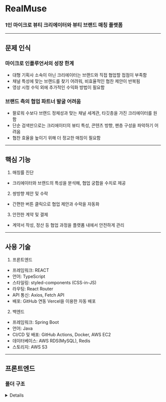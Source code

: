 # RealMuse

### 1인 마이크로 뷰티 크리에이터와 뷰티 브랜드 매칭 플랫폼

---

## 문제 인식

### 마이크로 인플루언서의 성장 한계

- 대형 기획사 소속이 아닌 크리에이터는 브랜드와 직접 협업할 접점이 부족함
- 채널 특성에 맞는 브랜드를 찾기 어려워, 비효율적인 협찬 제안이 반복됨
- 영상 시청 수익 외에 추가적인 수익화 방법이 필요함

### 브랜드 측의 협업 파트너 발굴 어려움

- 팔로워 수보다 브랜드 정체성과 맞는 채널 세계관, 타깃층을 가진 크리에이터를 원함
- 단순 검색만으로는 크리에이터의 뷰티 특성, 콘텐츠 방향, 팬층 구성을 파악하기 어려움
- 협찬 효율을 높이기 위해 더 정교한 매칭이 필요함

---

## 핵심 기능

1. 매칭률 진단

- 크리에이터와 브랜드의 특성을 분석해, 협업 궁합을 수치로 제공

2. 쌍방향 제안 및 수락

- 간편한 버튼 클릭으로 협업 제안과 수락을 자동화

3. 안전한 계약 및 결제

- 계약서 작성, 정산 등 협업 과정을 플랫폼 내에서 안전하게 관리

---

## 사용 기술

1. 프론트엔드

- 프레임워크: REACT
- 언어: TypeScript
- 스타일링: styled-components (CSS-in-JS)
- 라우팅: React Router
- API 통신: Axios, Fetch API
- 배포: GitHub 연동 Vercel을 이용한 자동 배포

2. 백엔드

- 프레임워크: Spring Boot
- 언어: Java
- CI/CD 및 배포: GitHub Actions, Docker, AWS EC2
- 데이터베이스: AWS RDS(MySQL), Redis
- 스토리지: AWS S3

---

## 프론트엔드

### 폴더 구조

<details>

````plaintext
📦src
┣ 📂assets
┃ ┣ 📂icons
┃ ┃ ┣ 📜ActiveBriefcase.png
┃ ┃ ┣ 📜ActiveHome.png
┃ ┃ ┣ 📜ActiveUser.png
┃ ┃ ┣ 📜Briefcase.png
┃ ┃ ┣ 📜Home.png
┃ ┃ ┗ 📜User.png
┃ ┣ 📜AppLogo.png
┃ ┣ 📜BackIconButton.png
┃ ┗ 📜HomeTest.png
┣ 📂bottom
┃ ┣ 📜BottomBar.style.ts
┃ ┗ 📜BottomBar.tsx
┣ 📂business
┃ ┣ 📂top
┃ ┃ ┣ 📜topbar.style.ts
┃ ┃ ┗ 📜TopBar.tsx
┃ ┗ 📜Business.tsx
┣ 📂data
┃ ┗ 📜brandDummy.ts
┣ 📂home
┃ ┣ 📂brandBox
┃ ┃ ┣ 📜brandBox.style.ts
┃ ┃ ┗ 📜BrandBox.tsx
┃ ┣ 📂brandList
┃ ┃ ┣ 📜brandlist.style.ts
┃ ┃ ┗ 📜BrandList.tsx
┃ ┣ 📂desc
┃ ┃ ┣ 📜detail.style.ts
┃ ┃ ┣ 📜RecommendationsDetail.tsx
┃ ┃ ┗ 📜RequestsDetail.tsx
┃ ┣ 📂top
┃ ┃ ┣ 📜topbar.style.ts
┃ ┃ ┗ 📜TopBar.tsx
┃ ┣ 📜home.style.ts
┃ ┗ 📜Home.tsx
┣ 📂login
┃ ┣ 📜Login.tsx
┃ ┣ 📜loginsignup.style.ts
┃ ┗ 📜SignUp.tsx
┣ 📂profile
┃ ┗ 📜Profile.tsx
┣ 📂test
┃ ┣ 📂testScreen
┃ ┃ ┣ 📜TestResult.tsx
┃ ┃ ┣ 📜TestScreen1.tsx
┃ ┃ ┣ 📜TestScreen2.tsx
┃ ┃ ┗ 📜TestScreen3.tsx
┃ ┣ 📜test.style.ts
┃ ┣ 📜Test.tsx
┃ ┗ 📜TestProgress.tsx
┣ 📜App.css
┣ 📜App.test.js
┣ 📜App.tsx
┣ 📜custom.d.ts
┣ 📜GlobalStyle.ts
┣ 📜index.css
┣ 📜index.js
┣ 📜logo.svg
┣ 📜reportWebVitals.js
┗ 📜setupTests.js
</details>```

### API 연동

1. 로그인/회원가입

- POST https://team4real.r-e.kr/auth/login
- POST https://team4real.r-e.kr/auth/signup

2. 상단바 탭 별 브랜드 리스트 (홈화면)

- 사용자가 선택한 상단바 탭(추천 매칭/받은 요청)에 따라 if문으로 각각의 API 호출
- GET https://team4real.r-e.kr/creators/matchings/recommendations
- GET https://team4real.r-e.kr/creators/matchings/requests

3. 테스트 진행 및 결과

- POST https://team4real.r-e.kr/creators/analysis
- GET https://team4real.r-e.kr/creators/analysis

### 화면 구현

![RealMuse Vercel 배포](assets/ReadMe/화면구현1.png)
![회원가입 & 로그인 후 홈 화면 진입](assets/ReadMe/화면구현2.png)
![매칭률 검사 진행 후 홈 반영](assets/ReadMe/화면구현3.png)
![매칭/요청 브랜드 리스트](assets/ReadMe/화면구현4.png)
````
